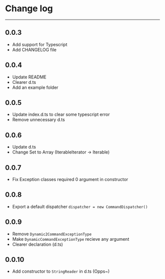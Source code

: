# Change log
___
## 0.0.3
- Add support for Typescript
- Add CHANGELOG file
## 0.0.4
- Update README
- Clearer d.ts
- Add an example folder
## 0.0.5
- Update index.d.ts to clear some typescript error
- Remove unnecessary d.ts
## 0.0.6
- Update d.ts
- Change Set to Array (IterableIterator -> Iterable)
## 0.0.7
- Fix Exception classes required 0 argument in constructor
## 0.0.8
- Export a default dispatcher `dispatcher = new CommandDispatcher()`
## 0.0.9
- Remove `Dynamic2CommandExceptionType`
- Make `DynamicCommandExceptionType` recieve any argument
- Clearer declaration (d.ts)
## 0.0.10
- Add constructor to `StringReader` in d.ts (Opps~)